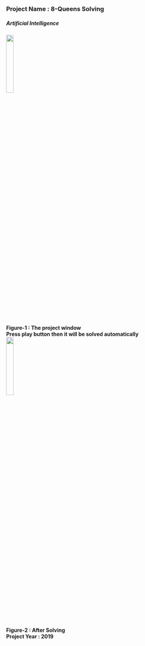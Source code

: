 ### Project Name : 8-Queens Solving
##### Artificial Intelligence <br>
<img src='https://github.com/bhuiyannowrin/N-Queens-AI-Project-/blob/main/8queens.PNG' width=20%><br>
<b> Figure-1 : The project window <b><br>
<b> Press play button then it will be solved automatically<b><br>
<img src='https://github.com/bhuiyannowrin/N-Queens-AI-Project-/blob/main/8queensa.PNG' width=20%><br>
<b> Figure-2 : After Solving <b><br>
Project Year : 2019
